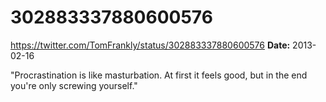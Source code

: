 # 302883337880600576
https://twitter.com/TomFrankly/status/302883337880600576
**Date:** 2013-02-16

"Procrastination is like masturbation.  At first it feels good, but in the end you're only screwing yourself."

